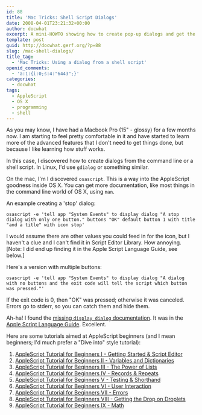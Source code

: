 ```yaml
---
id: 88
title: 'Mac Tricks: Shell Script Dialogs'
date: 2008-04-01T23:21:32+00:00
author: docwhat
excerpt: A mini-HOWTO showing how to create pop-up dialogs and get the results back from a shell script (or anything that can run a command) in Mac OS X.
template: post
guid: http://docwhat.gerf.org/?p=88
slug: /mac-shell-dialogs/
title_tag:
  - 'Mac Tricks: Using a dialog from a shell script'
openid_comments:
  - 'a:1:{i:0;s:4:"6443";}'
categories:
  - docwhat
tags:
  - AppleScript
  - OS X
  - programming
  - shell
---
```

As you may know, I have had a Macbook Pro (15" - glossy) for a few months now. I am starting to feel pretty comfortable in it and have started to learn more of the advanced features that I don't need to get things done, but because I like learning how stuff works.

In this case, I discovered how to create dialogs from the command line or a shell script. In Linux, I'd use `gdialog` or something similar.

On the mac, I'm I discovered `osascript`. This is a way into the AppleScript goodness inside OS X. You can get more documentation, like most things in the command line world of OS X, using `man`.

An example creating a 'stop' dialog:

```{.sh}
osascript -e 'tell app "System Events" to display dialog "A stop dialog with only one button." buttons "OK" default button 1 with title "and a title" with icon stop'
```

I would assume there are other values you could feed in for the icon, but I haven't a clue and I can't find it in Script Editor Library. How annoying. [Note: I did end up finding it in the Apple Script Language Guide, see below.]

Here's a version with multiple buttons:

```{.sh}
osascript -e 'tell app "System Events" to display dialog "A dialog with no buttons and the exit code will tell the script which button was pressed."'
```

If the exit code is 0, then "OK" was pressed; otherwise it was canceled. Errors go to stderr, so you can catch them and hide them.

Ah-ha! I found the [missing `display dialog` documentation](http://developer.apple.com/documentation/AppleScript/Conceptual/AppleScriptLangGuide/reference/ASLR_cmds.html#//apple_ref/doc/uid/TP40000983-CH216-SW12). It was in the [Apple Script Language Guide](http://developer.apple.com/documentation/AppleScript/Conceptual/AppleScriptLangGuide). Excellent.

Here are some tutorials aimed at AppleScript beginners (and I mean beginners; I'd much prefer a "Dive into" style tutorial):

1.  [AppleScript Tutorial for Beginners I - Getting Started & Script Editor](http://macscripter.net/articles/415_0_10_0_C/)
2.  [AppleScript Tutorial for Beginners II - Variables and Dictionaries](http://macscripter.net/articles/428_0_10_0_C/)
3.  [AppleScript Tutorial for Beginners III - The Power of Lists](http://macscripter.net/articles/434_0_10_0_C/)
4.  [AppleScript Tutorial for Beginners IV - Records & Repeats](http://macscripter.net/articles/445_0_10_0_C/)
5.  [AppleScript Tutorial for Beginners V - Testing & Shorthand](http://macscripter.net/articles/452_0_10_0_C/)
6.  [AppleScript Tutorial for Beginners VI - User Interaction](http://macscripter.net/articles/458_0_10_0_C/)
7.  [AppleScript Tutorial for Beginners VII - Errors](http://macscripter.net/articles/463_0_10_0_C/)
8.  [AppleScript Tutorial for Beginners VIII - Getting the Drop on Droplets](http://macscripter.net/articles/467_0_1_0_C/)
9.  [AppleScript Tutorial for Beginners IX - Math](http://macscripter.net/articles/470_0_10_0_C/)
